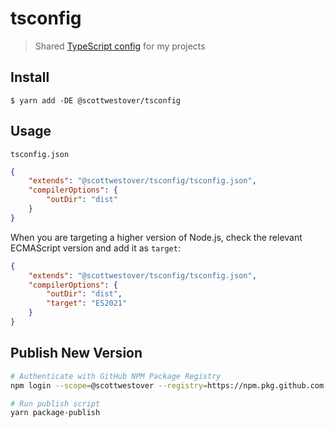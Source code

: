 # tsconfig

> Shared [TypeScript config](https://www.typescriptlang.org/docs/handbook/tsconfig-json.html) for my projects

## Install

```
$ yarn add -DE @scottwestover/tsconfig
```

## Usage

`tsconfig.json`

```json
{
	"extends": "@scottwestover/tsconfig/tsconfig.json",
	"compilerOptions": {
		"outDir": "dist"
	}
}
```

When you are targeting a higher version of Node.js, check the relevant ECMAScript version and add it as `target`:

```json
{
	"extends": "@scottwestover/tsconfig/tsconfig.json",
	"compilerOptions": {
		"outDir": "dist",
		"target": "ES2021"
	}
}
```

## Publish New Version

```bash
# Authenticate with GitHub NPM Package Registry
npm login --scope=@scottwestover --registry=https://npm.pkg.github.com

# Run publish script
yarn package-publish
```
